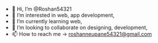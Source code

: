 - 👋 Hi, I’m @Roshan54321
- 👀 I’m interested in web, app development,   
- 🌱 I’m currently learning web,
- 💞️ I’m looking to collaborate on designing, development, 
- 📫 How to reach me -> roshanneupane54321@gmail.com
